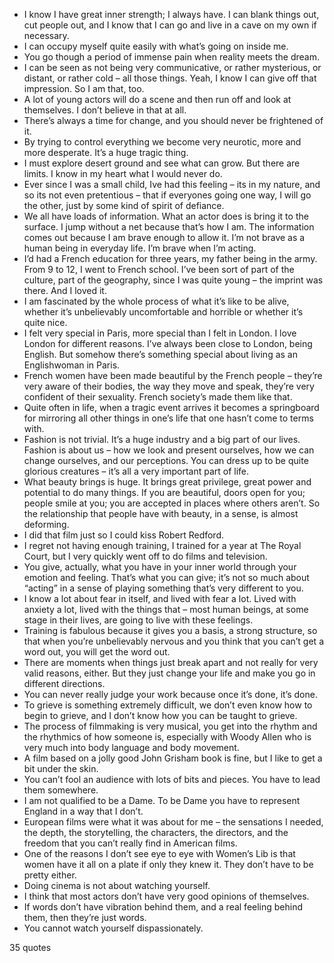  - I know I have great inner strength; I always have. I can blank things out, cut people out, and I know that I can go and live in a cave on my own if necessary.
 - I can occupy myself quite easily with what’s going on inside me.
 - You go though a period of immense pain when reality meets the dream.
 - I can be seen as not being very communicative, or rather mysterious, or distant, or rather cold – all those things. Yeah, I know I can give off that impression. So I am that, too.
 - A lot of young actors will do a scene and then run off and look at themselves. I don’t believe in that at all.
 - There’s always a time for change, and you should never be frightened of it.
 - By trying to control everything we become very neurotic, more and more desperate. It’s a huge tragic thing.
 - I must explore desert ground and see what can grow. But there are limits. I know in my heart what I would never do.
 - Ever since I was a small child, Ive had this feeling – its in my nature, and so its not even pretentious – that if everyones going one way, I will go the other, just by some kind of spirit of defiance.
 - We all have loads of information. What an actor does is bring it to the surface. I jump without a net because that’s how I am. The information comes out because I am brave enough to allow it. I’m not brave as a human being in everyday life. I’m brave when I’m acting.
 - I’d had a French education for three years, my father being in the army. From 9 to 12, I went to French school. I’ve been sort of part of the culture, part of the geography, since I was quite young – the imprint was there. And I loved it.
 - I am fascinated by the whole process of what it’s like to be alive, whether it’s unbelievably uncomfortable and horrible or whether it’s quite nice.
 - I felt very special in Paris, more special than I felt in London. I love London for different reasons. I’ve always been close to London, being English. But somehow there’s something special about living as an Englishwoman in Paris.
 - French women have been made beautiful by the French people – they’re very aware of their bodies, the way they move and speak, they’re very confident of their sexuality. French society’s made them like that.
 - Quite often in life, when a tragic event arrives it becomes a springboard for mirroring all other things in one’s life that one hasn’t come to terms with.
 - Fashion is not trivial. It’s a huge industry and a big part of our lives. Fashion is about us – how we look and present ourselves, how we can change ourselves, and our perceptions. You can dress up to be quite glorious creatures – it’s all a very important part of life.
 - What beauty brings is huge. It brings great privilege, great power and potential to do many things. If you are beautiful, doors open for you; people smile at you; you are accepted in places where others aren’t. So the relationship that people have with beauty, in a sense, is almost deforming.
 - I did that film just so I could kiss Robert Redford.
 - I regret not having enough training, I trained for a year at The Royal Court, but I very quickly went off to do films and television.
 - You give, actually, what you have in your inner world through your emotion and feeling. That’s what you can give; it’s not so much about “acting” in a sense of playing something that’s very different to you.
 - I know a lot about fear in itself, and lived with fear a lot. Lived with anxiety a lot, lived with the things that – most human beings, at some stage in their lives, are going to live with these feelings.
 - Training is fabulous because it gives you a basis, a strong structure, so that when you’re unbelievably nervous and you think that you can’t get a word out, you will get the word out.
 - There are moments when things just break apart and not really for very valid reasons, either. But they just change your life and make you go in different directions.
 - You can never really judge your work because once it’s done, it’s done.
 - To grieve is something extremely difficult, we don’t even know how to begin to grieve, and I don’t know how you can be taught to grieve.
 - The process of filmmaking is very musical, you get into the rhythm and the rhythmics of how someone is, especially with Woody Allen who is very much into body language and body movement.
 - A film based on a jolly good John Grisham book is fine, but I like to get a bit under the skin.
 - You can’t fool an audience with lots of bits and pieces. You have to lead them somewhere.
 - I am not qualified to be a Dame. To be Dame you have to represent England in a way that I don’t.
 - European films were what it was about for me – the sensations I needed, the depth, the storytelling, the characters, the directors, and the freedom that you can’t really find in American films.
 - One of the reasons I don’t see eye to eye with Women’s Lib is that women have it all on a plate if only they knew it. They don’t have to be pretty either.
 - Doing cinema is not about watching yourself.
 - I think that most actors don’t have very good opinions of themselves.
 - If words don’t have vibration behind them, and a real feeling behind them, then they’re just words.
 - You cannot watch yourself dispassionately.

35 quotes